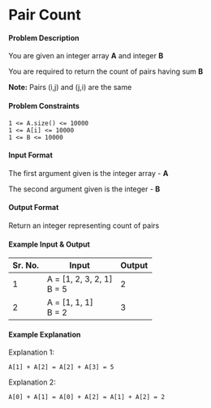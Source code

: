 # Pair Count

#### Problem Description

You are given an integer array **A** and integer **B**

You are required to return the count of pairs having sum **B**

**Note:** Pairs (i,j) and (j,i) are the same

#### Problem Constraints

```
1 <= A.size() <= 10000
1 <= A[i] <= 10000
1 <= B <= 10000
```

#### Input Format

The first argument given is the integer array - **A**

The second argument given is the integer - **B**

#### Output Format

Return an integer representing count of pairs

#### **Example Input & Output**

| Sr. No. | Input                          | Output |
| ------- | ------------------------------ | ------ |
| 1       | A = [1, 2, 3, 2, 1]<br />B = 5 | 2      |
| 2       | A = [1, 1, 1]<br />B = 2       | 3      |

#### Example Explanation

Explanation 1:

```
A[1] + A[2] = A[2] + A[3] = 5
```

Explanation 2:

```
A[0] + A[1] = A[0] + A[2] = A[1] + A[2] = 2
```
